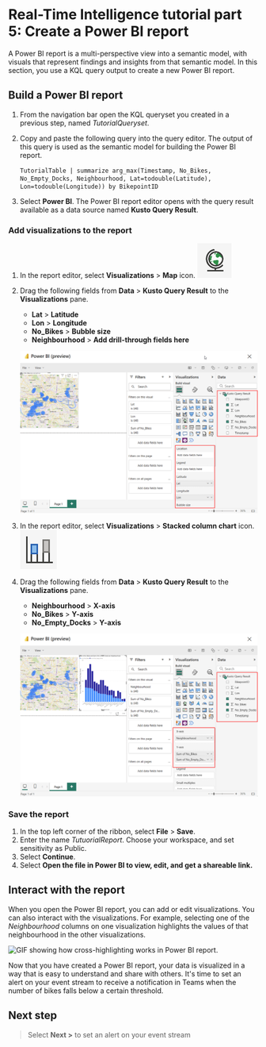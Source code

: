 # Real-Time Intelligence tutorial part 5: Create a Power BI report

A Power BI report is a multi-perspective view into a semantic model, with visuals that represent findings and insights from that semantic model. In this section, you use a KQL query output to create a new Power BI report.

## Build a Power BI report

1. From the navigation bar open the KQL queryset you created in a previous step, named *TutorialQueryset*.
2. Copy and paste the following query into the query editor. The output of this query is used as the semantic model for building the Power BI report. 

    ```kusto
    TutorialTable | summarize arg_max(Timestamp, No_Bikes,  No_Empty_Docks, Neighbourhood, Lat=todouble(Latitude), Lon=todouble(Longitude)) by BikepointID
    ```

3. Select **Power BI**. The Power BI report editor opens with the query result available as a data source named **Kusto Query Result**.

### Add visualizations to the report

1. In the report editor, select **Visualizations** > **Map** icon.
     ![Screenshot of the map icon](media/map-icon.png)
2. Drag the following fields from **Data** > **Kusto Query Result** to the **Visualizations** pane.
    * **Lat** > **Latitude**
    * **Lon** > **Longitude**
    * **No_Bikes** > **Bubble size**
    * **Neighbourhood** > **Add drill-through fields here**

    ![Screenshot of Power BI report generation window in Real-Time Intelligence.](media/report-generated.png)

3. In the report editor, select **Visualizations** > **Stacked column chart** icon.
    ![Icon for the stacked column chart](media/stacked-column-chart-icon.png)
4. Drag the following fields from **Data** > **Kusto Query Result** to the **Visualizations** pane.
    * **Neighbourhood** > **X-axis**
    * **No_Bikes** > **Y-axis**
    * **No_Empty_Docks** > **Y-axis**

    ![Screenshot of adding the second visual, a column chart, to the report.](media/second-visual-report.png)

### Save the report

1. In the top left corner of the ribbon, select **File** > **Save**.
2. Enter the name *TutuorialReport*. Choose your workspace, and set sensitivity as Public.
3. Select **Continue**.
4. Select **Open the file in Power BI to view, edit, and get a shareable link.**

## Interact with the report

When you open the Power BI report, you can add or edit visualizations. You can also interact with the visualizations. For example, selecting one of the *Neighbourhood* columns on one visualization highlights the values of that neighbourhood in the other visualizations.

![GIF showing how cross-highlighting works in Power BI report.](media/cross-highlight.gif)

Now that you have created a Power BI report, your data is visualized in a way that is easy to understand and share with others. It's time to set an alert on your event stream to receive a notification in Teams when the number of bikes falls below a certain threshold.

## Next step

> Select **Next >** to set an alert on your event stream
